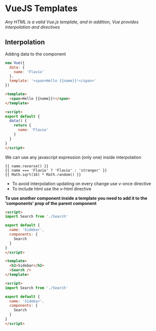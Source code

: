 # VueJS Templates

*Any HTML is a valid Vue.js template, and in addition, Vue provides interpolation and directives*

## Interpolation
Adding data to the component
```JavaScript
new Vue({
  data: {
    name: 'Flavio'
  },
  template: '<span>Hello {{name}}!</span>'
})
```
```HTML
<template>
  <span>Hello {{name}}!</span>
</template>

<script>
export default {
  data() {
    return {
      name: 'Flavio'
    }
  }
}
</script>
```

We can use any javascript expression (only one) inside interpolation
```
{{ name.reverse() }}
{{ name === 'Flavio' ? 'Flavio' : 'stranger' }}
{{ Math.sqrt(16) * Math.random() }}
```

- To avoid interpolation updating on every change use v-once directive
- To include html use the v-html directive

**To use another component inside a template you need to add it to the 'components' prop of the parent component**
```HTML
<script>
import Search from './Search'

export default {
  name: 'Sidebar',
  components: {
    Search
  }
}
</script>
```
```HTML
<template>
  <h2>Sidebar</h2>
  <Search />
</template>

<script>
import Search from './Search'

export default {
  name: 'Sidebar',
  components: {
    Search
  }
}
</script>
```
